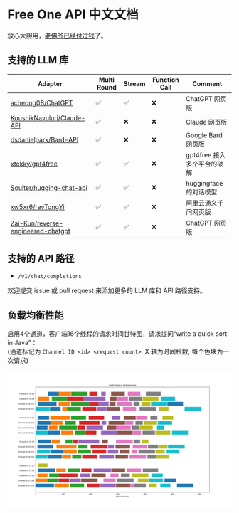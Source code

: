 # Free One API 中文文档

放心大胆用，[老佛爷已经付过钱](https://zh.wikipedia.org/wiki/%E6%85%88%E7%A6%A7%E5%A4%AA%E5%90%8E#%E5%85%89%E7%B7%92%E6%99%82%E6%9C%9F)了。

## 支持的 LLM 库

|Adapter|Multi Round|Stream|Function Call|Comment|
|---|---|---|---|---|
|[acheong08/ChatGPT](https://github.com/acheong08/ChatGPT)|✅|✅|❌|ChatGPT 网页版|
|[KoushikNavuluri/Claude-API](https://github.com/KoushikNavuluri/Claude-API)|✅|❌|❌|Claude 网页版|
|[dsdanielpark/Bard-API](https://github.com/dsdanielpark/Bard-API)|✅|❌|❌|Google Bard 网页版|
|[xtekky/gpt4free](https://github.com/xtekky/gpt4free)|✅|✅|❌|gpt4free 接入多个平台的破解|
|[Soulter/hugging-chat-api](https://github.com/Soulter/hugging-chat-api)|✅|✅|❌|huggingface的对话模型|
|[xw5xr6/revTongYi](https://github.com/xw5xr6/revTongYi)|✅|✅|❌|阿里云通义千问网页版|
|[Zai-Kun/reverse-engineered-chatgpt](https://github.com/Zai-Kun/reverse-engineered-chatgpt)|✅|✅|❌|ChatGPT 网页版|

## 支持的 API 路径

- `/v1/chat/completions`

欢迎提交 issue 或 pull request 来添加更多的 LLM 库和 API 路径支持。

## 负载均衡性能

启用4个通道，客户端16个线程的请求时间甘特图，请求提问“write a quick sort in Java”：  
(通道标记为 `Channel ID <id> <request count>`, X 轴为时间秒数, 每个色块为一次请求)

![负载均衡性能](assets/load_balance.png)
